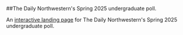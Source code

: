 ##The Daily Northwestern's Spring 2025 undergraduate poll.

An [interactive landing page]([url](https://apps.dailynorthwestern.com/s25poll/)) for The Daily Northwestern's Spring 2025 undergraduate poll.
